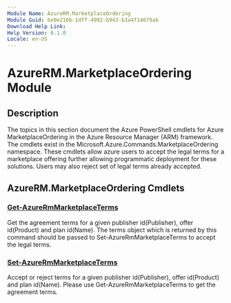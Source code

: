 ```yaml
---
Module Name: AzureRM.MarketplaceOrdering
Module Guid: 6e0e216b-1dff-4992-b943-b3a4f14679ab
Download Help Link: 
Help Version: 0.1.0
Locale: en-US
---
```


# AzureRM.MarketplaceOrdering Module
## Description
The topics in this section document the Azure PowerShell cmdlets for Azure MarketplaceOrdering in the Azure Resource Manager (ARM) framework. The cmdlets exist in the Microsoft.Azure.Commands.MarketplaceOrdering namespace. These cmdlets allow azure users to accept the legal terms for a marketplace offering further allowing programmatic deployment for these solutions. Users may also reject set of legal terms already accepted.

## AzureRM.MarketplaceOrdering Cmdlets
### [Get-AzureRmMarketplaceTerms](Get-AzureRmMarketplaceTerms.md)
Get the agreement terms for a given publisher id(Publisher), offer id(Product) and plan id(Name). The terms object which is returned by this command should be passed to Set-AzureRmMarketplaceTerms to accept the legal terms.

### [Set-AzureRmMarketplaceTerms](Set-AzureRmMarketplaceTerms.md)
Accept or reject terms for a given publisher id(Publisher), offer id(Product) and plan id(Name). Please use Get-AzureRmMarketplaceTerms to get the agreement terms.

